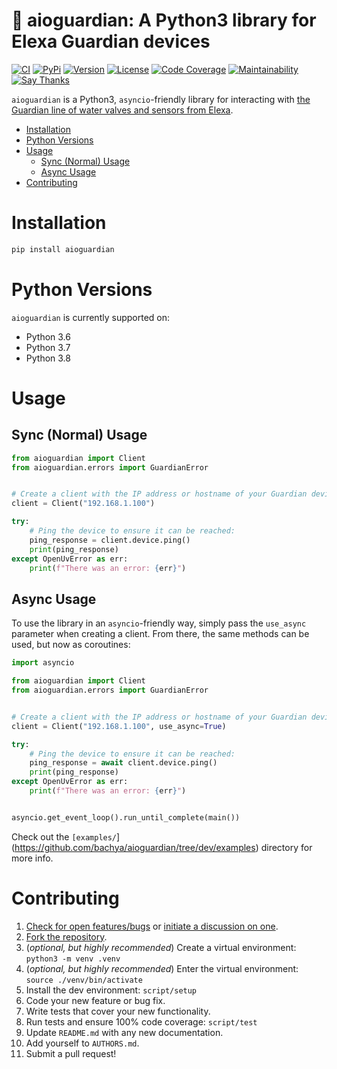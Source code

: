 # 🚰 aioguardian: A Python3 library for Elexa Guardian devices

[![CI](https://github.com/bachya/aioguardian/workflows/CI/badge.svg)](https://github.com/bachya/aioguardian/actions)
[![PyPi](https://img.shields.io/pypi/v/aioguardian.svg)](https://pypi.python.org/pypi/aioguardian)
[![Version](https://img.shields.io/pypi/pyversions/aioguardian.svg)](https://pypi.python.org/pypi/aioguardian)
[![License](https://img.shields.io/pypi/l/aioguardian.svg)](https://github.com/bachya/aioguardian/blob/master/LICENSE)
[![Code Coverage](https://codecov.io/gh/bachya/aioguardian/branch/master/graph/badge.svg)](https://codecov.io/gh/bachya/aioguardian)
[![Maintainability](https://api.codeclimate.com/v1/badges/a03c9e96f19a3dc37f98/maintainability)](https://codeclimate.com/github/bachya/aioguardian/maintainability)
[![Say Thanks](https://img.shields.io/badge/SayThanks-!-1EAEDB.svg)](https://saythanks.io/to/bachya)

`aioguardian` is a Python3, `asyncio`-friendly library for interacting with
[the Guardian line of water valves and sensors from Elexa](http://getguardian.com).

- [Installation](#installation)
- [Python Versions](#python-versions)
- [Usage](#usage)
  * [Sync (Normal) Usage](#sync--normal--usage)
  * [Async Usage](#async-usage)
- [Contributing](#contributing)

# Installation

```python
pip install aioguardian
```

# Python Versions

`aioguardian` is currently supported on:

* Python 3.6
* Python 3.7
* Python 3.8 

# Usage

## Sync (Normal) Usage

```python
from aioguardian import Client
from aioguardian.errors import GuardianError


# Create a client with the IP address or hostname of your Guardian device:
client = Client("192.168.1.100")

try:
    # Ping the device to ensure it can be reached:
    ping_response = client.device.ping()
    print(ping_response)
except OpenUvError as err:
    print(f"There was an error: {err}")
```

## Async Usage

To use the library in an `asyncio`-friendly way, simply pass the `use_async` parameter when
creating a client. From there, the same methods can be used, but now as coroutines:

```python
import asyncio

from aioguardian import Client
from aioguardian.errors import GuardianError


# Create a client with the IP address or hostname of your Guardian device:
client = Client("192.168.1.100", use_async=True)

try:
    # Ping the device to ensure it can be reached:
    ping_response = await client.device.ping()
    print(ping_response)
except OpenUvError as err:
    print(f"There was an error: {err}")


asyncio.get_event_loop().run_until_complete(main())
```

Check out the `[examples/`](https://github.com/bachya/aioguardian/tree/dev/examples)
directory for more info.

# Contributing

1. [Check for open features/bugs](https://github.com/bachya/aioguardian/issues)
  or [initiate a discussion on one](https://github.com/bachya/aioguardian/issues/new).
2. [Fork the repository](https://github.com/bachya/aioguardian/fork).
3. (_optional, but highly recommended_) Create a virtual environment: `python3 -m venv .venv`
4. (_optional, but highly recommended_) Enter the virtual environment: `source ./venv/bin/activate`
5. Install the dev environment: `script/setup`
6. Code your new feature or bug fix.
7. Write tests that cover your new functionality.
8. Run tests and ensure 100% code coverage: `script/test`
9. Update `README.md` with any new documentation.
10. Add yourself to `AUTHORS.md`.
11. Submit a pull request!
